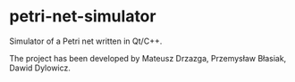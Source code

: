 # petri-net-simulator
Simulator of a Petri net written in Qt/C++.

The project has been developed by Mateusz Drzazga, Przemysław Błasiak, Dawid Dylowicz.
